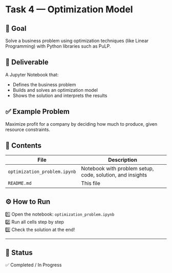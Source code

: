 # Task 4 — Optimization Model

## 📌 Goal

Solve a business problem using optimization techniques (like Linear Programming) with Python libraries such as PuLP.

## 🚀 Deliverable

A Jupyter Notebook that:
- Defines the business problem
- Builds and solves an optimization model
- Shows the solution and interprets the results

## ✅ Example Problem

Maximize profit for a company by deciding how much to produce, given resource constraints.

## 📂 Contents

| File | Description |
|------|--------------|
| `optimization_problem.ipynb` | Notebook with problem setup, code, solution, and insights |
| `README.md` | This file |

## ⚙️ How to Run

1️⃣ Open the notebook: `optimization_problem.ipynb`  
2️⃣ Run all cells step by step  
3️⃣ Check the solution at the end!

---

## 📜 Status

✅ Completed / In Progress

